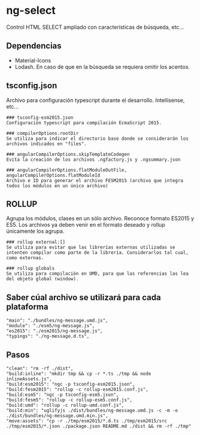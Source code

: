 # ng-select
Control HTML SELECT ampliado con características de búsqueda, etc...

## Dependencias
- Material-Icons
- Lodash. En caso de que en la búsqueda se requiera omitir los acentos.

## tsconfig.json
Archivo para configuración typescript durante el desarrollo. Intellisense, etc...

    ### tsconfig-esm2015.json
    Configuración typescript para compilación EcmaScript 2015.

    ### compilerOptions.rootDir
    Se utiliza para indicar el directorio base donde se considerarán los archivos indicados en "files".

    ### angularCompilerOptions.skipTemplateCodegen
    Evita la creación de los archivos .ngfactory.js y .ngsummary.json

    ### angularCompilerOptions.flatModuleOutFile, angularCompilerOptions.flatModuleId
    Archivo e ID para generar el archivo FESM2015 (archivo que integra todos los módulos en un único archivo)

## ROLLUP
Agrupa los módulos, clases en un sólo archivo. Reconoce formato ES2015 y ES5. Los archivos ya deben venir en el formato deseado y rollup únicamente los agrupa.

    ### rollup external:[]
    Se utiliza para evitar que las librerías externas utilizadas se intenten compilar como parte de la librería. Considerarlos tal cual, como externas.

    ### rollup globals
    Se utiliza para compilación en UMD, para que las referencias las lea del objeto global (window).

## Saber cúal archivo se utilizará para cada plataforma
    "main": "./bundles/ng-message.umd.js",
    "module": "./esm5/ng-message.js",
    "es2015": "./esm2015/ng-message.js",
    "typings": "./ng-message.d.ts",

## Pasos
    "clean": "rm -rf ./dist",
    "build:inline": "mkdir tmp && cp -r *.ts ./tmp && node inlineAssets.js",
    "build:esm2015": "ngc -p tsconfig-esm2015.json",
    "build:fesm2015": "rollup -c rollup-esm2015.conf.js",
    "build:esm5": "ngc -p tsconfig-esm5.json",
    "build:fesm5": "rollup -c rollup-esm5.conf.js",
    "build:umd": "rollup -c rollup-umd.conf.js",
    "build:min": "uglifyjs ./dist/bundles/ng-message.umd.js -c -m -o ./dist/bundles/ng-message.umd.min.js",
    "move:assets": "cp -r ./tmp/esm2015/*.d.ts ./tmp/esm2015/src ./tmp/esm2015/*.json ./package.json README.md ./dist && rm -rf ./tmp"
